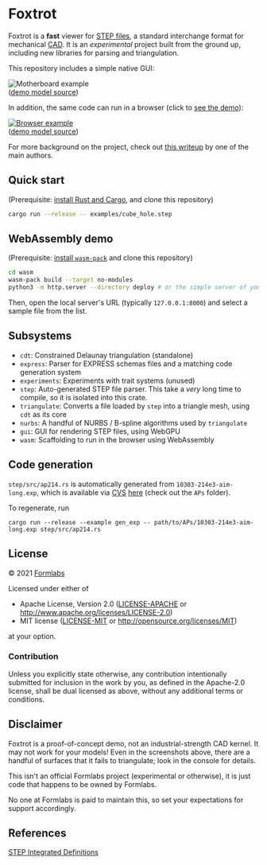 # Foxtrot

Foxtrot is a **fast** viewer for
[STEP files](https://en.wikipedia.org/wiki/ISO_10303-21),
a standard interchange format for mechanical [CAD](https://en.wikipedia.org/wiki/Computer-aided_design).
It is an _experimental_ project built from the ground up,
including new libraries for parsing and triangulation.

This repository includes a simple native GUI:

![Motherboard example](https://mattkeeter.com/projects/foxtrot/rpi.png)  
([demo model source](https://grabcad.com/library/raspberry-pi-3-reference-design-model-b-rpi-raspberrypi-raspberry-pi-1))

In addition, the same code can run in a browser (click to [see the demo](https://mattkeeter.com/projects/foxtrot/demo)):

[![Browser example](https://www.mattkeeter.com/projects/foxtrot/foxtrot365.png)](https://mattkeeter.com/projects/foxtrot/demo)  
([demo model source](https://grabcad.com/library/6-dof-mechanical-arm-claw-kit-1))

For more background on the project, check out [this writeup](https://mattkeeter.com/projects/foxtrot)
by one of the main authors.

## Quick start

(Prerequisite: [install Rust and Cargo](https://doc.rust-lang.org/cargo/getting-started/installation.html), and clone this repository)

```sh
cargo run --release -- examples/cube_hole.step
```

## WebAssembly demo

(Prerequisite: [install `wasm-pack`](https://rustwasm.github.io/wasm-pack/installer/) and clone this repository)

```sh
cd wasm
wasm-pack build --target no-modules
python3 -m http.server --directory deploy # or the simple server of your choice
```

Then, open the local server's URL (typically `127.0.0.1:8000`)
and select a sample file from the list.

## Subsystems

- `cdt`: Constrained Delaunay triangulation (standalone)
- `express`: Parser for EXPRESS schemas files and a matching code generation
  system
- `experiments`: Experiments with trait systems (unused)
- `step`: Auto-generated STEP file parser. This take a _very_ long time to
  compile, so it is isolated into this crate.
- `triangulate`: Converts a file loaded by `step` into a triangle mesh, using
  `cdt` as its core
- `nurbs`: A handful of NURBS / B-spline algorithms used by `triangulate`
- `gui`: GUI for rendering STEP files, using WebGPU
- `wasm`: Scaffolding to run in the browser using WebAssembly

## Code generation

`step/src/ap214.rs` is automatically generated from
`10303-214e3-aim-long.exp`, which is available via [CVS](https://en.wikipedia.org/wiki/Concurrent_Versions_System) [here](http://www.steptools.com/stds/help/cvshowto.html)
(check out the `APs` folder).

To regenerate, run

```
cargo run --release --example gen_exp -- path/to/APs/10303-214e3-aim-long.exp step/src/ap214.rs
```

## License

© 2021 [Formlabs](https://formlabs.com)

Licensed under either of

- Apache License, Version 2.0
  ([LICENSE-APACHE](LICENSE-APACHE) or http://www.apache.org/licenses/LICENSE-2.0)
- MIT license
  ([LICENSE-MIT](LICENSE-MIT) or http://opensource.org/licenses/MIT)

at your option.

### Contribution

Unless you explicitly state otherwise, any contribution intentionally submitted
for inclusion in the work by you, as defined in the Apache-2.0 license, shall be
dual licensed as above, without any additional terms or conditions.

## Disclaimer

Foxtrot is a proof-of-concept demo, not an industrial-strength CAD kernel.
It may not work for your models!
Even in the screenshots above,
there are a handful of surfaces that it fails to triangulate;
look in the console for details.

This isn't an official Formlabs project (experimental or otherwise),
it is just code that happens to be owned by Formlabs.

No one at Formlabs is paid to maintain this,
so set your expectations for support accordingly.

## References

[STEP Integrated Definitions](https://www.steptools.com/stds/stp_expg/aim.html)

